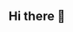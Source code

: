 ## Hi there 👋

<!--
**JessicaDPittman/JessicaDPittman** is a ✨ _special_ ✨ repository because its `README.md` (this file) appears on your GitHub profile.

Name: Jessica Pittman
Email address: JessicaDPittman1992@icloud.com
Description of GitHub account: I made an account for school for a project. 
Description of repository: I created a clone repository of my original access into GitHub
Description of steps taken to close repository: I created an account. I created a repository. I created a clone of the repository. I saved the clone. I found the clone on my hardrive. I created a summary of what I did to clone it. Then I pushed the changes to GitHub.
